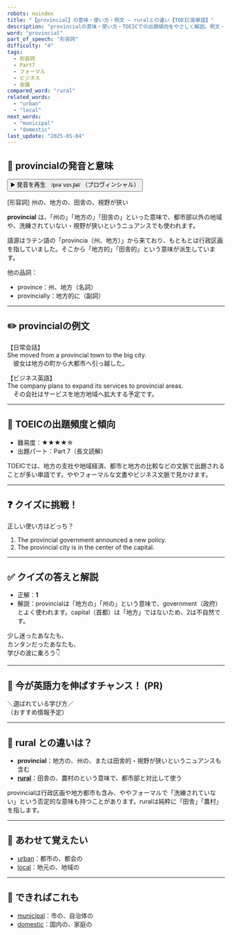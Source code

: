 ```yaml
---
robots: noindex
title: "【provincial】の意味・使い方・例文 ― ruralとの違い【TOEIC英単語】"
description: "provincialの意味・使い方・TOEICでの出題傾向をやさしく解説。例文・クイズ付きでruralとの違いもわかりやすく学べます。"
word: "provincial"
part_of_speech: "形容詞"
difficulty: "4"
tags:
  - 形容詞
  - Part7
  - フォーマル
  - ビジネス
  - 会議
compared_word: "rural"
related_words:
  - "urban"
  - "local"
next_words:
  - "municipal"
  - "domestic"
last_update: "2025-05-04"
---
```


## 🔰 provincialの発音と意味

<button class="play-audio" onclick="playTTS('provincial')">
  <span class="play-audio-main">
    ▶️ 発音を再生　/prəˈvɪn.ʃəl/
  </span>
  <span class="play-audio-sub">
    （プロヴィンシャル）
  </span>
</button>

[形容詞] 州の、地方の、田舎の、視野が狭い

**provincial** は、「州の」「地方の」「田舎の」といった意味で、都市部以外の地域や、洗練されていない・視野が狭いというニュアンスでも使われます。

語源はラテン語の「provincia（州、地方）」から来ており、もともとは行政区画を指していました。そこから「地方的」「田舎的」という意味が派生しています。

他の品詞：  
- province：州、地方（名詞）
- provincially：地方的に（副詞）

---

## ✏️ provincialの例文

【日常会話】  
She moved from a provincial town to the big city.  
　彼女は地方の町から大都市へ引っ越した。

【ビジネス英語】  
The company plans to expand its services to provincial areas.  
　その会社はサービスを地方地域へ拡大する予定です。

---

## 🎯 TOEICの出題頻度と傾向

- 難易度：★★★★☆
- 出題パート：Part 7（長文読解）

TOEICでは、地方の支社や地域経済、都市と地方の比較などの文脈で出題されることが多い単語です。ややフォーマルな文書やビジネス文脈で見かけます。

---

## ❓ クイズに挑戦！

正しい使い方はどっち？

1. The provincial government announced a new policy.  
2. The provincial city is in the center of the capital.

---

## ✅ クイズの答えと解説

- 正解：**1**
- 解説：provincialは「地方の」「州の」という意味で、government（政府）とよく使われます。capital（首都）は「地方」ではないため、2は不自然です。

少し迷ったあなたも、  
カンタンだったあなたも、  
学びの波に乗ろう👇️

---

## 🚀 今が英語力を伸ばすチャンス！ (PR)

<div class="info-center">
＼選ばれている学び方／<br>  
（おすすめ情報予定）
</div>

---

## 🤔  rural との違いは？

- **provincial**：地方の、州の、または田舎的・視野が狭いというニュアンスも含む
- **[rural](/word/rural/)**：田舎の、農村のという意味で、都市部と対比して使う

provincialは行政区画や地方都市も含み、ややフォーマルで「洗練されていない」という否定的な意味も持つことがあります。ruralは純粋に「田舎」「農村」を指します。

---

## 🧩 あわせて覚えたい

- [urban](/word/urban/)：都市の、都会の
- [local](/word/local/)：地元の、地域の

---

## 📖 できればこれも

- [municipal](/word/municipal/)：市の、自治体の
- [domestic](/word/domestic/)：国内の、家庭の

<!-- cvid: aid01_bid31 -->
